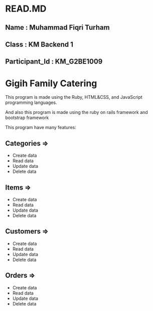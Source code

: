 # READ.MD

## Name            : Muhammad Fiqri Turham
## Class           : KM Backend 1
## Participant_Id  : KM_G2BE1009

# Gigih Family Catering 

This program is made using the Ruby, HTML&CSS, and JavaScript programming languages. 

And also this program is made using the ruby on rails framework and bootstrap framework

This program have many features:

## Categories =>   
- Create data
- Read data
- Update data
- Delete data

## Items =>   
- Create data
- Read data
- Update data
- Delete data

## Customers =>   
- Create data
- Read data
- Update data
- Delete data

## Orders =>   
- Create data 
- Read data
- Update data
- Delete data


